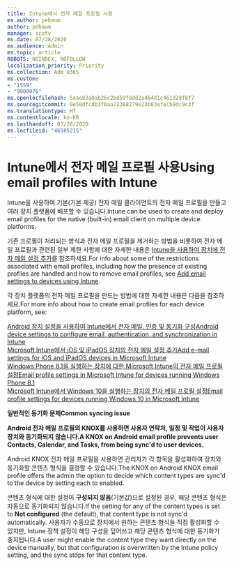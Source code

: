```yaml
---
title: Intune에서 전자 메일 프로필 사용
ms.author: pebaum
author: pebaum
manager: scotv
ms.date: 07/28/2020
ms.audience: Admin
ms.topic: article
ROBOTS: NOINDEX, NOFOLLOW
localization_priority: Priority
ms.collection: Adm_O365
ms.custom:
- "1559"
- "9000076"
ms.openlocfilehash: 5aae83a0ab26c2bd59fddd2ad64d1c461d29f0f7
ms.sourcegitcommit: 0e50dfcdb3f6aa72368279e23b83efecb9dc9c3f
ms.translationtype: HT
ms.contentlocale: ko-KR
ms.lasthandoff: 07/28/2020
ms.locfileid: "46505215"
---
```

# <a name="using-email-profiles-with-intune"></a><span data-ttu-id="3d7d4-102">Intune에서 전자 메일 프로필 사용</span><span class="sxs-lookup"><span data-stu-id="3d7d4-102">Using email profiles with Intune</span></span>

<span data-ttu-id="3d7d4-103">Intune을 사용하여 기본(기본 제공) 전자 메일 클라이언트의 전자 메일 프로필을 만들고 여러 장치 플랫폼에 배포할 수 있습니다.</span><span class="sxs-lookup"><span data-stu-id="3d7d4-103">Intune can be used to create and deploy email profiles for the native (built-in) email client on multiple device platforms.</span></span>

<span data-ttu-id="3d7d4-104">기존 프로필이 처리되는 방식과 전자 메일 프로필을 제거하는 방법을 비롯하여 전자 메일 프로필과 관련된 일부 제한 사항에 대한 자세한 내용은 [Intune을 사용하여 장치에 전자 메일 설정 추가](https://docs.microsoft.com/intune/email-settings-configure)를 참조하세요.</span><span class="sxs-lookup"><span data-stu-id="3d7d4-104">For info about some of the restrictions associated with email profiles, including how the presence of existing profiles are handled and how to remove email profiles, see [Add email settings to devices using Intune](https://docs.microsoft.com/intune/email-settings-configure).</span></span>

<span data-ttu-id="3d7d4-105">각 장치 플랫폼의 전자 메일 프로필을 만드는 방법에 대한 자세한 내용은 다음을 참조하세요.</span><span class="sxs-lookup"><span data-stu-id="3d7d4-105">For more info about how to create email profiles for each device platform, see:</span></span>

[<span data-ttu-id="3d7d4-106">Android 장치 설정을 사용하여 Intune에서 전자 메일, 인증 및 동기화 구성</span><span class="sxs-lookup"><span data-stu-id="3d7d4-106">Android device settings to configure email, authentication, and synchronization in Intune</span></span>](https://docs.microsoft.com/intune/email-settings-android)  
[<span data-ttu-id="3d7d4-107">Microsoft Intune에서 iOS 및 iPadOS 장치의 전자 메일 설정 추가</span><span class="sxs-lookup"><span data-stu-id="3d7d4-107">Add e-mail settings for iOS and iPadOS devices in Microsoft Intune</span></span>](https://docs.microsoft.com/intune/email-settings-ios)  
[<span data-ttu-id="3d7d4-108">Windows Phone 8.1을 실행하는 장치에 대한 Microsoft Intune의 전자 메일 프로필 설정</span><span class="sxs-lookup"><span data-stu-id="3d7d4-108">Email profile settings in Microsoft Intune for devices running Windows Phone 8.1</span></span>](https://docs.microsoft.com/intune/email-settings-windows-phone-8-1)  
[<span data-ttu-id="3d7d4-109">Microsoft Intune에서 Windows 10을 실행하는 장치의 전자 메일 프로필 설정</span><span class="sxs-lookup"><span data-stu-id="3d7d4-109">Email profile settings for devices running Windows 10 in Microsoft Intune</span></span>](https://docs.microsoft.com/intune/email-settings-windows-10)

<span data-ttu-id="3d7d4-110">**일반적인 동기화 문제**</span><span class="sxs-lookup"><span data-stu-id="3d7d4-110">**Common syncing issue**</span></span>

<span data-ttu-id="3d7d4-111">**Android 전자 메일 프로필의 KNOX를 사용하면 사용자 연락처, 일정 및 작업이 사용자 장치와 동기화되지 않습니다.**</span><span class="sxs-lookup"><span data-stu-id="3d7d4-111">**A KNOX on Android email profile prevents user Contacts, Calendar, and Tasks, from being sync'd to user devices.**</span></span>

<span data-ttu-id="3d7d4-112">Android KNOX 전자 메일 프로필을 사용하면 관리자가 각 항목을 활성화하여 장치와 동기화할 콘텐츠 형식을 결정할 수 있습니다.</span><span class="sxs-lookup"><span data-stu-id="3d7d4-112">The KNOX on Android KNOX email profile offers the admin the option to decide which content types are sync'd to the device by setting each to enabled.</span></span>

<span data-ttu-id="3d7d4-113">콘텐츠 형식에 대한 설정이 **구성되지 않음**(기본값)으로 설정된 경우, 해당 콘텐츠 형식은 자동으로 동기화되지 않습니다.</span><span class="sxs-lookup"><span data-stu-id="3d7d4-113">If the setting for any of the content types is set to **Not configured** (the default), that content type is not sync'd automatically.</span></span> <span data-ttu-id="3d7d4-114">사용자가 수동으로 장치에서 원하는 콘텐츠 형식을 직접 활성화할 수 있지만, Intune 정책 설정이 해당 구성을 덮어쓰고 해당 콘텐츠 형식에 대한 동기화가 중지됩니다.</span><span class="sxs-lookup"><span data-stu-id="3d7d4-114">A user might enable the content type they want directly on the device manually, but that configuration is overwritten by the Intune policy setting, and the sync stops for that content type.</span></span>


